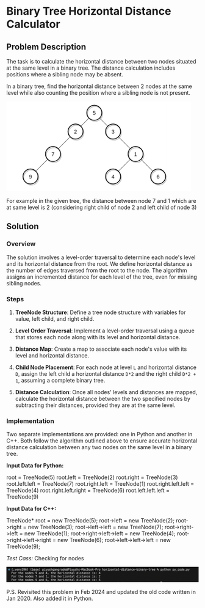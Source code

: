# Binary Tree Horizontal Distance Calculator

## Problem Description
The task is to calculate the horizontal distance between two nodes situated at the same level in a binary tree. The distance calculation includes positions where a sibling node may be absent. 

In a binary tree, find the horizontal distance between 2 nodes at the same level while also counting the position where a sibling node is not present.

![Binary Tree Example Image](/binary_tree_example_image.png)

For example in the given tree, the distance between node 7 and 1 which are at same level is 2 (considering right child of node 2 and left child of node 3)

## Solution

### Overview
The solution involves a level-order traversal to determine each node's level and its horizontal distance from the root. We define horizontal distance as the number of edges traversed from the root to the node. The algorithm assigns an incremented distance for each level of the tree, even for missing sibling nodes.

### Steps

1. **TreeNode Structure**: Define a tree node structure with variables for value, left child, and right child.

2. **Level Order Traversal**: Implement a level-order traversal using a queue that stores each node along with its level and horizontal distance.

3. **Distance Map**: Create a map to associate each node's value with its level and horizontal distance.

4. **Child Node Placement**: For each node at level `L` and horizontal distance `D`, assign the left child a horizontal distance `D*2` and the right child `D*2 + 1`, assuming a complete binary tree.

5. **Distance Calculation**: Once all nodes' levels and distances are mapped, calculate the horizontal distance between the two specified nodes by subtracting their distances, provided they are at the same level.

### Implementation
Two separate implementations are provided: one in Python and another in C++. Both follow the algorithm outlined above to ensure accurate horizontal distance calculation between any two nodes on the same level in a binary tree.


**Input Data for Python:**

root = TreeNode(5)
root.left = TreeNode(2)
root.right = TreeNode(3)
root.left.left = TreeNode(7)
root.right.left = TreeNode(1)
root.right.left.left = TreeNode(4)
root.right.left.right = TreeNode(6)
root.left.left.left = TreeNode(9)

**Input Data for C++:**

TreeNode* root = new TreeNode(5);
root->left = new TreeNode(2);
root->right = new TreeNode(3);
root->left->left = new TreeNode(7);
root->right->left = new TreeNode(1);
root->right->left->left = new TreeNode(4);
root->right->left->right = new TreeNode(6);
root->left->left->left = new TreeNode(9);

*Test Cass:* Checking for nodes

![Test Case Python Image](/images/py_code_run.png)

P.S. Revisited this problem in Feb 2024 and updated the old code written in Jan 2020. Also added it in Python.